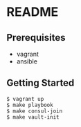 # README

## Prerequisites
- vagrant
- ansible

## Getting Started
```
$ vagrant up
$ make playbook
$ make consul-join
$ make vault-init
```
